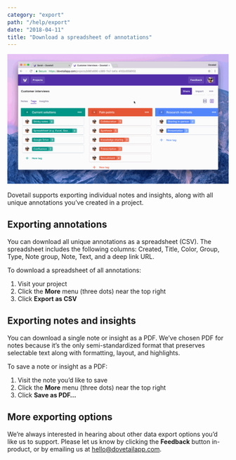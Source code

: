 ```yaml
---
category: "export"
path: "/help/export"
date: "2018-04-11"
title: "Download a spreadsheet of annotations"
---
```


![Download a spreadsheet of annotations](./export.gif)

Dovetail supports exporting individual notes and insights, along with all unique annotations you’ve created in a project.

## Exporting annotations

You can download all unique annotations as a spreadsheet (CSV). The spreadsheet includes the following columns: Created, Title, Color, Group, Type, Note group, Note, Text, and a deep link URL.

To download a spreadsheet of all annotations:

1.  Visit your project
1.  Click the **More** menu (three dots) near the top right
1.  Click **Export as CSV**

## Exporting notes and insights

You can download a single note or insight as a PDF. We’ve chosen PDF for notes because it’s the only semi-standardized format that preserves selectable text along with formatting, layout, and highlights.

To save a note or insight as a PDF:

1.  Visit the note you’d like to save
1.  Click the **More** menu (three dots) near the top right
1.  Click **Save as PDF…**

## More exporting options

We’re always interested in hearing about other data export options you’d like us to support. Please let us know by clicking the **Feedback** button in-product, or by emailing us at [hello@dovetailapp.com](mailto:hello@dovetailapp.com).
